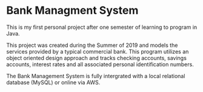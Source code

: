 # Bank Managment System

This is my first personal project after one semester of learning to program in Java.

This project was created during the Summer of 2019 and models the services provided by a typical commercial bank. This program utilizes an object oriented design approach and tracks checking accounts, savings accounts, interest rates and all associated personal identification numbers.

The Bank Management System is fully intergrated with a local relational database (MySQL) or online via AWS.


